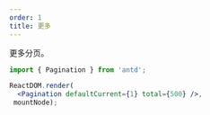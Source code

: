 ```yaml
---
order: 1
title: 更多
---
```


更多分页。



````jsx
import { Pagination } from 'antd';

ReactDOM.render(
  <Pagination defaultCurrent={1} total={500} />,
 mountNode);
````
